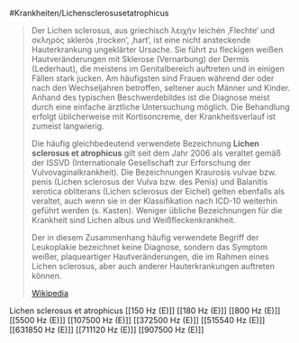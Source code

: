 #Krankheiten/Lichensclerosusetatrophicus

> Der Lichen sclerosus, aus griechisch λειχήν leichén ‚Flechte‘ und σκληρός sklerós ‚trocken‘, ‚hart‘, ist eine nicht ansteckende Hauterkrankung ungeklärter Ursache. Sie führt zu fleckigen weißen Hautveränderungen mit Sklerose (Vernarbung) der Dermis (Lederhaut), die meistens im Genitalbereich auftreten und in einigen Fällen stark jucken. Am häufigsten sind Frauen während der oder nach den Wechseljahren betroffen, seltener auch Männer und Kinder. Anhand des typischen Beschwerdebildes ist die Diagnose meist durch eine einfache ärztliche Untersuchung möglich. Die Behandlung erfolgt üblicherweise mit Kortisoncreme, der Krankheitsverlauf ist zumeist langwierig.
>
> Die häufig gleichbedeutend verwendete Bezeichnung **Lichen sclerosus et atrophicus** gilt seit dem Jahr 2006 als veraltet gemäß der ISSVD (Internationale Gesellschaft zur Erforschung der Vulvovaginalkrankheit). Die Bezeichnungen Kraurosis vulvae bzw. penis (Lichen sclerosus der Vulva bzw. des Penis) und Balanitis xerotica obliterans (Lichen sclerosus der Eichel) gelten ebenfalls als veraltet, auch wenn sie in der Klassifikation nach ICD-10 weiterhin geführt werden (s. Kasten). Weniger übliche Bezeichnungen für die Krankheit sind Lichen albus und Weißfleckenkrankheit.
>
> Der in diesem Zusammenhang häufig verwendete Begriff der Leukoplakie bezeichnet keine Diagnose, sondern das Symptom weißer, plaqueartiger Hautveränderungen, die im Rahmen eines Lichen sclerosus, aber auch anderer Hauterkrankungen auftreten können.
>
> [Wikipedia](https://de.wikipedia.org/wiki/Lichen%20sclerosus)

Lichen sclerosus et atrophicus
[[150 Hz (E)]]
[[180 Hz (E)]]
[[800 Hz (E)]]
[[5500 Hz (E)]]
[[107500 Hz (E)]]
[[372500 Hz (E)]]
[[515540 Hz (E)]]
[[631850 Hz (E)]]
[[711120 Hz (E)]]
[[907500 Hz (E)]]